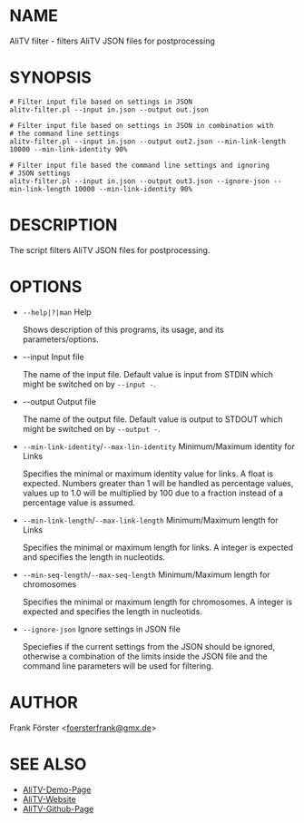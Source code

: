 # NAME

AliTV filter - filters AliTV JSON files for postprocessing

# SYNOPSIS

    # Filter input file based on settings in JSON
    alitv-filter.pl --input in.json --output out.json

    # Filter input file based on settings in JSON in combination with
    # the command line settings
    alitv-filter.pl --input in.json --output out2.json --min-link-length 10000 --min-link-identity 90%

    # Filter input file based the command line settings and ignoring
    # JSON settings
    alitv-filter.pl --input in.json --output out3.json --ignore-json --min-link-length 10000 --min-link-identity 90%

# DESCRIPTION

The script filters AliTV JSON files for postprocessing.

# OPTIONS

- `--help|?|man`  Help

    Shows description of this programs, its usage, and its parameters/options.

- --input  Input file

    The name of the input file. Default value is input from STDIN which
    might be switched on by `--input -`.

- --output   Output file

    The name of the output file. Default value is output to STDOUT which
    might be switched on by `--output -`.

- `--min-link-identity`/`--max-lin-identity`   Minimum/Maximum identity for Links

    Specifies the minimal or maximum identity value for links. A float is
    expected. Numbers greater than 1 will be handled as percentage values,
    values up to 1.0 will be multiplied by 100 due to a fraction instead
    of a percentage value is assumed.

- `--min-link-length`/`--max-link-length`   Minimum/Maximum length for Links

    Specifies the minimal or maximum length for links. A integer is
    expected and specifies the length in nucleotids.

- `--min-seq-length`/`--max-seq-length`   Minimum/Maximum length for chromosomes

    Specifies the minimal or maximum length for chromosomes. A integer is
    expected and specifies the length in nucleotids.

- `--ignore-json` Ignore settings in JSON file

    Speciefies if the current settings from the JSON should be ignored,
    otherwise a combination of the limits inside the JSON file and the
    command line parameters will be used for filtering.

# AUTHOR

Frank Förster &lt;foersterfrank@gmx.de>

# SEE ALSO

- [AliTV-Demo-Page](https://alitvteam.github.io/AliTV/d3/AliTV.html)
- [AliTV-Website](https://alitvteam.github.io/AliTV/)
- [AliTV-Github-Page](https://github.com/AliTVTeam/AliTV)
